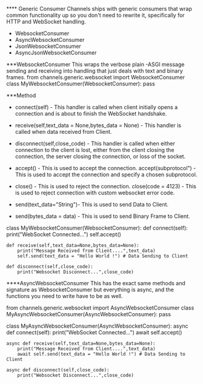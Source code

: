 **** Generic Consumer
Channels ships with generic consumers that wrap common functionality up so you don't need to rewrite it, specifically for HTTP and WebSocket handling.
 - WebsocketConsumer
 - AsyncWebsocketConsumer
 - JsonWebsocketConsumer
 - AsyncJsonWebsocketConsumer

 ***WebsocketConsumer
 This wraps the verbose plain -ASGI message sending and receiving into handling that just deals with text and binary frames.
 from channels.generic.websocket import WebsocketConsumer
 class MyWebsocketConsumer(WebsocketConsumer):
    pass

***Method
+ connect(self) - This handler is called when client initially opens a connection and is about to finish the WebSocket handshake.
+ receive(self,text_data = None,bytes_data = None) - This handler is called when data received from Client.
+ disconnect(self,close_code) - This handler is called when either connection to the client is lost, either from the client closing the connection, the server closing the connection, or loss of the socket.
+ accept() - This is used to accept the connection.
accept(subprotocol") - This is used to accept the connection and specify a chosen subprotocol.

+ close() - This is used to reject the connection.
close(code = 4123) - This is used to reject connection with custom websocket error code.
+ send(text_data="String")- This is used to send Data to Client.
+ send(bytes_data = data) - This is used to send Binary Frame to Client.

class MyWebsocketConsumer(WebsocketConsumer):
    def connect(self):
        print("WebSocket Connected...")
        self.accept()

    def receive(self,text_data=None,bytes_data=None):
        print("Message Received from Client....",text_data)
        self.send(text_data = "Hello World !") # Data Sending to Client
    
    def disconnect(self,close_code):
        print("Websocket Disconnect...",close_code)


****AsyncWebsocketConsumer
This has the exact same methods and signature as WebsocketConsumer but everything is async, and the functions you need to write have to be as well.

from channels.generic.websocket import AsyncWebsocketConsumer
class MyAsyncWebsocketConsumer(AsyncWebsocketConsumer):
    pass

class MyAsyncWebsocketConsumer(AsyncWebsocketConsumer):
    async def connect(self):
        print("WebSocket Connected...")
        await self.accept()

    async def receive(self,text_data=None,bytes_data=None):
        print("Message Received from Client....",text_data)
        await self.send(text_data = "Hello World !") # Data Sending to Client
    
    async def disconnect(self,close_code):
        print("Websocket Disconnect...",close_code)